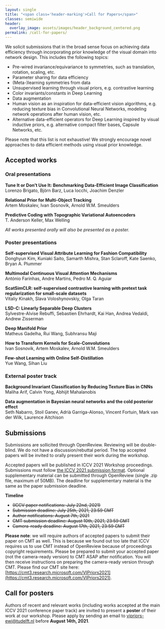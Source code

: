 ```yaml
---
layout: single
title: "<span class='header-marking'>Call for Papers</span>"
classes: semiwide
header:
  overlay_image: assets/images/header_background_centered.png
permalink: /call-for-papers/
---
```


We solicit submissions that in the broad sense focus on achieving data efficiency through incorporating prior knowledge of the visual domain into network design. This includes the following topics:

- Pre-wired invariance/equivariance to symmetries, such as translation, rotation, scaling, etc.
- Parameter sharing for data efficiency
- (Meta-)learning symmetries from data
- Unsupervised learning through visual priors, e.g. contrastive learning
- Color invariants/constants in Deep Learning
- Data augmentation
- Human vision as an inspiration for data-efficient vision algorithms, e.g. reducing texture bias in Convolutional Neural Networks, modeling network operations after human vision, etc.
- Alternative data-efficient operators for Deep Learning inspired by visual inductive priors, e.g. alternative compact filter bases, Capsule Networks, etc.

Please note that this list is not exhaustive! We strongly encourage novel approaches to data efficient methods using visual prior knowledge.

## Accepted works

<!-- **Decisions are out!** Please find the list of accepted works on [our OpenReview page](https://openreview.net/group?id=thecvf.com/ICCV/2021/Workshop/VIPriors). -->

### Oral presentations

**Tune It or Don’t Use It: Benchmarking Data-Efficient Image Classification**
<br/>Lorenzo Brigato, Björn Barz, Luca Iocchi, Joachim Denzler

**Relational Prior for Multi-Object Tracking**
<br/>Artem Moskalev, Ivan Sosnovik, Arnold W.M. Smeulders

**Predictive Coding with Topographic Variational Autoencoders**
<br/>T. Anderson Keller, Max Welling

_All works presented orally will also be presented as a poster._

### Poster presentations

**Self-supervised Visual Attribute Learning for Fashion Compatibility**
<br/>Donghyun Kim, Kuniaki Saito, Samarth Mishra, Stan Sclaroff, Kate Saenko, Bryan A. Plummer

**Multimodal Continuous Visual Attention Mechanisms**
<br/>António Farinhas, Andre Martins, Pedro M. Q. Aguiar

**ScatSimCLR: self-supervised contrastive learning with pretext task regularization for small-scale datasets**
<br/>Vitaliy Kinakh, Slava Voloshynovskiy, Olga Taran

**LSD-C: Linearly Separable Deep Clusters**
<br/>Sylvestre-Alvise Rebuffi, Sebastien Ehrhardt, Kai Han, Andrea Vedaldi, Andrew Zisserman

**Deep Manifold Prior**
<br/>Matheus Gadelha, Rui Wang, Subhransu Maji

**How to Transform Kernels for Scale-Convolutions**
<br/>Ivan Sosnovik, Artem Moskalev, Arnold W.M. Smeulders

**Few-shot Learning with Online Self-Distillation**
<br/>Yue Wang, Sihan Liu

### External poster track

**Background Invariant Classification by Reducing Texture Bias in CNNs**
<br/>Maliha Arif, Calvin Yong, Abhijit Mahalanobis

**Data augmentation in Bayesian neural networks and the cold posterior effect**
<br/>Seth Nabarro, Stoil Ganev, Adrià Garriga-Alonso, Vincent Fortuin, Mark van der Wilk, Laurence Aitchison

## Submissions

Submissions are sollicited through OpenReview. Reviewing will be double-blind. We do not have a discussion/rebuttal period. The top accepted papers will be invited to orally present their work during the workshop.

Accepted papers will be published in ICCV 2021 Workshop proceedings. Submissions must follow [the ICCV 2021 submission format](http://iccv2021.thecvf.com/node/4#submission-guidelines). Optional supplementary material can be submitted through OpenReview (single .zip file, maximum of 50MB). The deadline for supplementary material is the same as the paper submission deadline.

<!-- <a class='btn btn--primary btn--large' style='background-color: #00a8d6;' href='https://openreview.net/group?id=thecvf.com/ICCV/2021/Workshop/VIPriors'>Submit your work</a> -->

**Timeline**

- ~~(ICCV paper notifications: July 22nd, 2021)~~
- ~~Submission deadline: July 25th, 2021, 23:59 GMT~~
- ~~Author notifications: August 7th, 2021~~
- ~~CMT submission deadline: August 10th, 2021, 23:59 GMT~~
- ~~Camera-ready deadline: August 17th, 2021, 23:59 GMT~~

**Please note**: we will require authors of accepted papers to submit their paper on CMT as well. This is because we found out too late that ICCV requires us to use CMT instead of OpenReview because of proceedings copyright requirements. Please be prepared to submit your accepted paper (not the camera-ready version) to CMT ASAP after notification. You will then receive instructions on preparing the camera-ready version through CMT. Please find our CMT site here: [https://cmt3.research.microsoft.com/VIPriors2021](https://cmt3.research.microsoft.com/VIPriors2021).

## Call for posters

Authors of recent and relevant works (including works accepted at the main ICCV 2021 conference paper track) are invited to present a **poster** of their work at our workshop. Please apply by sending an email to [vipriors-ewi@tudelft.nl](mailto:vipriors-ewi@tudelft.nl) before **August 14th, 2021**.
